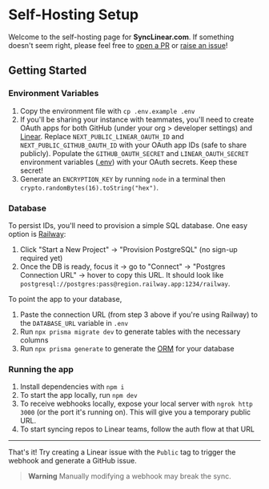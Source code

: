 # Self-Hosting Setup

Welcome to the self-hosting page for **SyncLinear.com**. If something doesn't seem right, please feel free to [open a PR](https://github.com/calcom/synclinear.com/pulls) or [raise an issue](https://github.com/calcom/linear-to-github/issues/new)!

## Getting Started

### Environment Variables

1. Copy the environment file with `cp .env.example .env`
2. If you'll be sharing your instance with teammates, you'll need to create OAuth apps for both GitHub (under your org > developer settings) and [Linear](https://linear.app/settings/api/applications/new). Replace `NEXT_PUBLIC_LINEAR_OAUTH_ID` and `NEXT_PUBLIC_GITHUB_OAUTH_ID` with your OAuth app IDs (safe to share publicly). Populate the `GITHUB_OAUTH_SECRET` and `LINEAR_OAUTH_SECRET` environment variables ([.env](/.env.example)) with your OAuth secrets. Keep these secret!
3. Generate an `ENCRYPTION_KEY` by running `node` in a terminal then `crypto.randomBytes(16).toString("hex")`.

### Database

To persist IDs, you'll need to provision a simple SQL database. One easy option is [Railway](https://docs.railway.app/databases/postgresql):

1. Click "Start a New Project" → "Provision PostgreSQL" (no sign-up required yet)
2. Once the DB is ready, focus it → go to "Connect" → "Postgres Connection URL" → hover to copy this URL. It should look like `postgresql://postgres:pass@region.railway.app:1234/railway`.

To point the app to your database,

1. Paste the connection URL (from step 3 above if you're using Railway) to the `DATABASE_URL` variable in `.env`
2. Run `npx prisma migrate dev` to generate tables with the necessary columns
3. Run `npx prisma generate` to generate the [ORM](https://www.prisma.io/) for your database

### Running the app

1. Install dependencies with `npm i`
2. To start the app locally, run `npm dev`
3. To receive webhooks locally, expose your local server with `ngrok http 3000` (or the port it's running on). This will give you a temporary public URL.
4. To start syncing repos to Linear teams, follow the auth flow at that URL

---

That's it! Try creating a Linear issue with the `Public` tag to trigger the webhook and generate a GitHub issue.

> **Warning** 
> Manually modifying a webhook may break the sync.